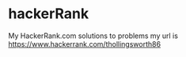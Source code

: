 # hackerRank
My HackerRank.com solutions to problems
my url is https://www.hackerrank.com/thollingsworth86
